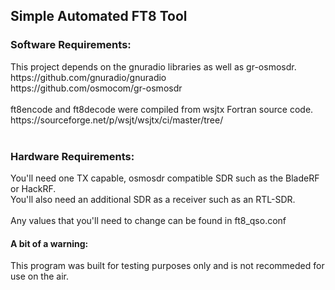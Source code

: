 <h2>Simple Automated FT8 Tool</h2>
<h3>Software Requirements:</h3>
This project depends on the gnuradio libraries as well as gr-osmosdr.<br>
<a>https://github.com/gnuradio/gnuradio</a><br>
<a>https://github.com/osmocom/gr-osmosdr</a>
<br><br>
ft8encode and ft8decode were compiled from wsjtx Fortran source code.<br>
https://sourceforge.net/p/wsjt/wsjtx/ci/master/tree/
<br><br>
<h3>Hardware Requirements:</h3>
You'll need one TX capable, osmosdr compatible SDR such as the BladeRF or HackRF.<br>
You'll also need an additional SDR as a receiver such as an RTL-SDR.<br>
<br>
Any values that you'll need to change can be found in ft8_qso.conf
<br>
<h4>A bit of a warning:</h4>
This program was built for testing purposes only and is not recommeded for use on the air.

